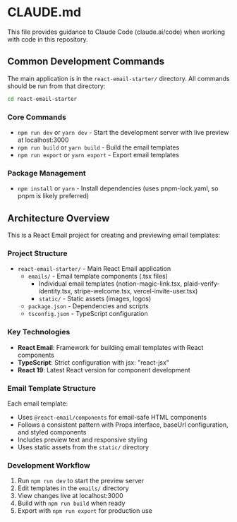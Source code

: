 # CLAUDE.md

This file provides guidance to Claude Code (claude.ai/code) when working with code in this repository.

## Common Development Commands

The main application is in the `react-email-starter/` directory. All commands should be run from that directory:

```bash
cd react-email-starter
```

### Core Commands
- `npm run dev` or `yarn dev` - Start the development server with live preview at localhost:3000
- `npm run build` or `yarn build` - Build the email templates
- `npm run export` or `yarn export` - Export email templates

### Package Management
- `npm install` or `yarn` - Install dependencies (uses pnpm-lock.yaml, so pnpm is likely preferred)

## Architecture Overview

This is a React Email project for creating and previewing email templates:

### Project Structure
- `react-email-starter/` - Main React Email application
  - `emails/` - Email template components (.tsx files)
    - Individual email templates (notion-magic-link.tsx, plaid-verify-identity.tsx, stripe-welcome.tsx, vercel-invite-user.tsx)
    - `static/` - Static assets (images, logos)
  - `package.json` - Dependencies and scripts
  - `tsconfig.json` - TypeScript configuration

### Key Technologies
- **React Email**: Framework for building email templates with React components
- **TypeScript**: Strict configuration with jsx: "react-jsx"
- **React 19**: Latest React version for component development

### Email Template Structure
Each email template:
- Uses `@react-email/components` for email-safe HTML components
- Follows a consistent pattern with Props interface, baseUrl configuration, and styled components
- Includes preview text and responsive styling
- Uses static assets from the `static/` directory

### Development Workflow
1. Run `npm run dev` to start the preview server
2. Edit templates in the `emails/` directory
3. View changes live at localhost:3000
4. Build with `npm run build` when ready
5. Export with `npm run export` for production use